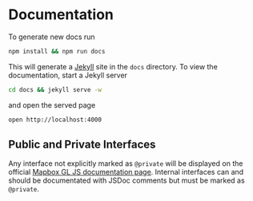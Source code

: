 # Documentation

To generate new docs run

```bash
npm install && npm run docs
```

This will generate a [Jekyll](http://jekyllrb.com) site in the `docs` directory. To view the documentation, start a Jekyll server 

```bash
cd docs && jekyll serve -w
```

and open the served page

```bash
open http://localhost:4000
```

## Public and Private Interfaces

Any interface not explicitly marked as `@private` will be displayed on the official [Mapbox GL JS documentation page](https://www.mapbox.com/mapbox-gl-js/api/). Internal interfaces can and should be documentated with JSDoc comments but must be marked as `@private`.

